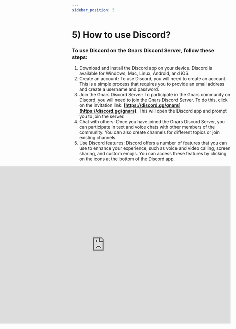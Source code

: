 ```yaml
---
sidebar_position: 5
---
```


# 5) How to use Discord?


### To use Discord on the Gnars Discord Server, follow these steps:

1. Download and install the Discord app on your device. Discord is available for Windows, Mac, Linux, Android, and iOS.
2. Create an account: To use Discord, you will need to create an account. This is a simple process that requires you to provide an email address and create a username and password.
3. Join the Gnars Discord Server: To participate in the Gnars community on Discord, you will need to join the Gnars Discord Server. To do this, click on the invitation link: **[https://discord.gg/gnars](https://discord.gg/gnars)**. This will open the Discord app and prompt you to join the server.
4. Chat with others: Once you have joined the Gnars Discord Server, you can participate in text and voice chats with other members of the community. You can also create channels for different topics or join existing channels.
5. Use Discord features: Discord offers a number of features that you can use to enhance your experience, such as voice and video calling, screen sharing, and custom emojis. You can access these features by clicking on the icons at the bottom of the Discord app.

<iframe src="https://discord.com/widget?id=928811922244137020&theme=dark" width="800" height="500" align="right" allowtransparency="true" frameborder="0" sandbox="allow-popups allow-popups-to-escape-sandbox allow-same-origin allow-scripts"></iframe>




